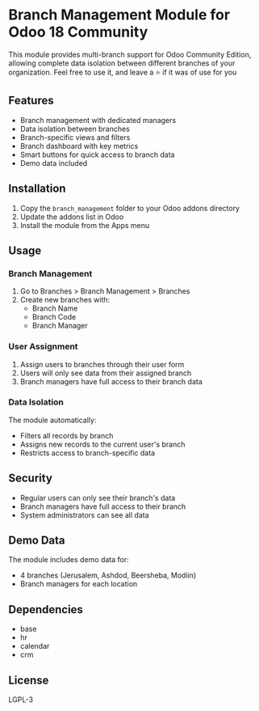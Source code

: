 # Branch Management Module for Odoo 18 Community

This module provides multi-branch support for Odoo Community Edition, allowing complete data isolation between different branches of your organization.
Feel free to use it, and leave a ⭐ if it was of use for you

## Features

- Branch management with dedicated managers
- Data isolation between branches
- Branch-specific views and filters
- Branch dashboard with key metrics
- Smart buttons for quick access to branch data
- Demo data included

## Installation

1. Copy the `branch_management` folder to your Odoo addons directory
2. Update the addons list in Odoo
3. Install the module from the Apps menu

## Usage

### Branch Management

1. Go to Branches > Branch Management > Branches
2. Create new branches with:
   - Branch Name
   - Branch Code
   - Branch Manager

### User Assignment

1. Assign users to branches through their user form
2. Users will only see data from their assigned branch
3. Branch managers have full access to their branch data

### Data Isolation

The module automatically:
- Filters all records by branch
- Assigns new records to the current user's branch
- Restricts access to branch-specific data

## Security

- Regular users can only see their branch's data
- Branch managers have full access to their branch
- System administrators can see all data

## Demo Data

The module includes demo data for:
- 4 branches (Jerusalem, Ashdod, Beersheba, Modiin)
- Branch managers for each location

## Dependencies

- base
- hr
- calendar
- crm

## License

LGPL-3 
